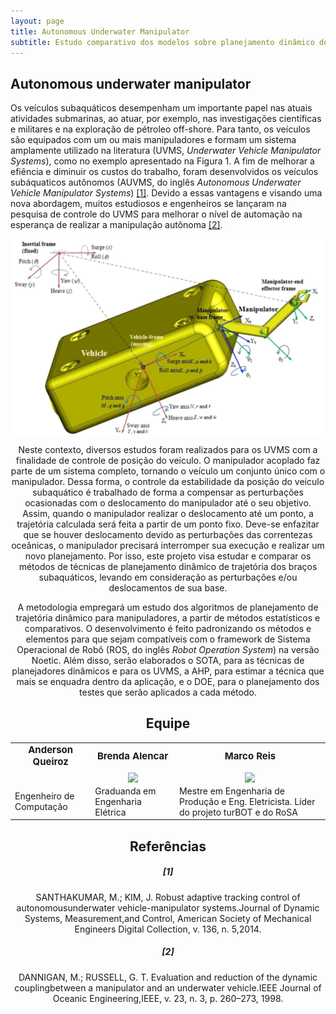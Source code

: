```yaml
---
layout: page
title: Autonomous Underwater Manipulator
subtitle: Estudo comparativo dos modelos sobre planejamento dinâmico de trajetórias
---
```


## Autonomous underwater manipulator

Os veículos subaquáticos desempenham um importante papel nas atuais atividades submarinas, ao atuar, por exemplo, nas investigações científicas e militares e na exploração de pétroleo off-shore. Para tanto, os veículos são equipados com um ou mais manipuladores e formam um sistema amplamente utilizado na literatura (UVMS, *Underwater Vehicle Manipulator Systems*), como no exemplo apresentado na Figura 1. A fim de melhorar a efiência e diminuir os custos do trabalho, foram desenvolvidos os veículos subáquaticos autônomos (AUVMS, do inglês *Autonomous  Underwater  Vehicle  Manipulator  Systems*) [[1]](#[1]). Devido a essas vantagens e visando uma nova abordagem, muitos estudiosos e engenheiros se lançaram na pesquisa de controle do UVMS para melhorar o nível de automação na esperança de realizar a manipulação autônoma [[2]](#2).

<center><img src="./assets/img/mohan-model.png" align="center" width="600"/>

Neste contexto, diversos estudos foram realizados para os UVMS com a finalidade de controle de posição do veículo. O manipulador acoplado faz parte de um sistema completo, tornando o veículo um conjunto único com o manipulador. Dessa forma, o controle da estabilidade da posição do veículo subaquático é trabalhado de forma a compensar as perturbações ocasionadas com o deslocamento do manipulador até o seu objetivo. Assim, quando o manipulador realizar o deslocamento até um ponto, a trajetória calculada será feita a partir de um ponto fixo. Deve-se enfazitar que se houver deslocamento devido as perturbações das correntezas oceânicas, o manipulador precisará interromper sua execução e realizar um novo planejamento. Por isso, este projeto visa estudar e comparar os métodos de técnicas de planejamento dinâmico de trajetória dos braços subaquáticos, levando em consideração as perturbações e/ou deslocamentos de sua base.

A metodologia empregará um estudo dos algoritmos de planejamento de trajetória dinâmico para manipuladores, a partir de métodos estatísticos e comparativos. O desenvolvimento é feito padronizando os métodos e elementos para que sejam compatíveis com o framework de Sistema Operacional de Robô (ROS, do inglês *Robot Operation System*) na versão Noetic. Além disso, serão elaborados o SOTA, para as técnicas de planejadores dinâmicos e para os UVMS, a AHP, para estimar a técnica que mais se enquadra dentro da aplicação, e o DOE, para o planejamento dos testes que serão aplicados a cada método.


## Equipe 
<table border="0">
  <tr>
    <td><b style="font-size:15px"><center>Anderson Queiroz</b></td>
    <td><b style="font-size:15px"><center>Brenda Alencar</b></td>
    <td><b style="font-size:15px"><center>Marco Reis</b></td>
  </tr>
  <tr>
    <td><center><img ![Anderson Queiroz](/assets/img/marco.jpg "Anderson Queiroz") align="center" width="120" /></td>
    <td><center><img src="https://i.ibb.co/JqmgmSv/brenda-circle.png" align="center" width="120" /></td>
    <td><center><img src="https://i.ibb.co/NtMVDR6/4.png" align="center" width="120" /></td>

  </tr>
  <tr>
    <td> Engenheiro de Computação</td>
    <td>Graduanda em Engenharia Elétrica</td>
    <td>Mestre em Engenharia de Produção e Eng. Eletricista. Líder do projeto turBOT e do RoSA</td>
  </tr>
</table>

## Referências
##### [1]
SANTHAKUMAR, M.;  KIM, J. Robust adaptive tracking control of autonomousunderwater vehicle-manipulator systems.Journal  of  Dynamic  Systems,  Measurement,and Control, American Society of Mechanical Engineers Digital Collection, v. 136, n. 5,2014.  
##### [2]
DANNIGAN, M.; RUSSELL, G. T. Evaluation and reduction of the dynamic couplingbetween a manipulator and an underwater vehicle.IEEE Journal of Oceanic Engineering,IEEE, v. 23, n. 3, p. 260–273, 1998.   
